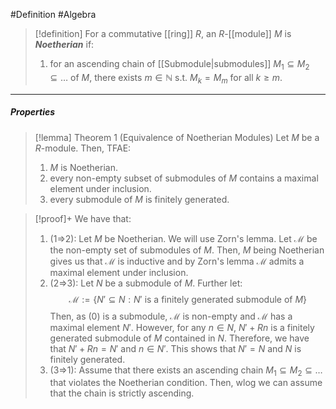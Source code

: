 #Definition  #Algebra 

> [!definition]
> For a commutative [[ring]] $R$, an $R$-[[module]] $M$ is ***Noetherian*** if:
> 1. for an ascending chain of [[Submodule|submodules]] $M_{1}\subseteq M_{2}\subseteq\dots$ of $M$, there exists $m\in \mathbb{N}$ s.t. $M_{k}=M_{m}$ for all $k\geq m$.

---
##### Properties
> [!lemma] Theorem 1 (Equivalence of Noetherian Modules)
> Let $M$ be a $R$-module. Then, TFAE:
> 1. $M$ is Noetherian.
> 2. every non-empty subset of submodules of $M$ contains a maximal element under inclusion. 
> 3. every submodule of $M$ is finitely generated.

> [!proof]+
> We have that:
> 1. (1=>2): Let $M$ be Noetherian. We will use Zorn's lemma. Let $\mathcal{M}$ be the non-empty set of submodules of $M$. Then, $M$ being Noetherian gives us that $\mathcal{M}$ is inductive and by Zorn's lemma $\mathcal{M}$ admits a maximal element under inclusion.
> 2. (2=>3): Let $N$ be a submodule of $M$. Further let: $$\mathcal{M}:=\{ N'\subseteq N:N'\text{ is a finitely generated submodule of }M \}$$Then, as $(0)$ is a submodule, $\mathcal{M}$ is non-empty and $\mathcal{M}$ has a maximal element $N'$. However, for any $n\in N$, $N'+Rn$ is a finitely generated submodule of $M$ contained in $N$. Therefore, we have that $N'+Rn=N'$ and $n\in N'$. This shows that $N'=N$ and $N$ is finitely generated.
> 3. (3=>1): Assume that there exists an ascending chain $M_{1}\subseteq M_{2}\subseteq\dots$ that violates the Noetherian condition. Then, wlog we can assume that the chain is strictly ascending. 